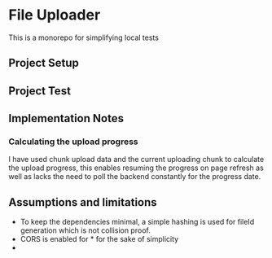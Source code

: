 # File Uploader

This is a monorepo for simplifying local tests

## Project Setup

## Project Test

## Implementation Notes

### Calculating the upload progress

I have used chunk upload data and the current uploading chunk to calculate the upload progress, this enables resuming the progress on page refresh as well as lacks the need to poll the backend constantly for the progress date.

## Assumptions and limitations

- To keep the dependencies minimal, a simple hashing is used for fileId generation which is not collision proof.
- CORS is enabled for \* for the sake of simplicity
-
